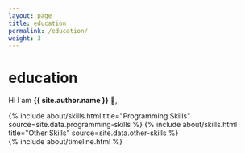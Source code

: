 ```yaml
---
layout: page
title: education
permalink: /education/
weight: 3
---
```


# **education**

Hi I am **{{ site.author.name }}** :wave:,<br>

<div class="row">
{% include about/skills.html title="Programming Skills" source=site.data.programming-skills %}
{% include about/skills.html title="Other Skills" source=site.data.other-skills %}
</div>

<div class="row">
{% include about/timeline.html %}
</div>